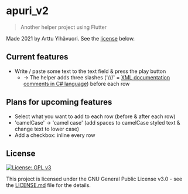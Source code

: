 # apuri_v2

> Another helper project using Flutter

Made 2021 by Arttu Ylhävuori. See the [license](#License) below.

## Current features

- Write / paste some text to the text field & press the play button
  - -> The helper adds three slashes ('///' = [XML documentation comments in C# language](https://docs.microsoft.com/en-us/dotnet/csharp/programming-guide/xmldoc/)) before each row

## Plans for upcoming features

- Select what you want to add to each row (before & after each row)
- 'camelCase' -> 'camel case' (add spaces to camelCase styled text & change text to lower case)
- Add a checkbox: inline every row

## License

[![License: GPL v3](https://img.shields.io/badge/License-GPLv3-blue.svg)](https://www.gnu.org/licenses/gpl-3.0)

This project is licensed under the GNU General Public License v3.0 - see the [LICENSE.md](LICENSE.md) file for the details.

